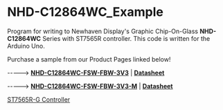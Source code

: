 # NHD-C12864WC_Example
Program for writing to Newhaven Display's Graphic Chip-On-Glass **NHD-C12864WC** Series with ST7565R controller. This code is written for the Arduino Uno. 

Purchase a sample from our Product Pages linked below!

-----> [**NHD-C12864WC-FSW-FBW-3V3**](https://www.newhavendisplay.com/nhdc12864wcfswfbw3v3-p-4048.html)   |   [**Datasheet**](https://www.newhavendisplay.com/specs/NHD-C12864WC-FSW-FBW-3V3.pdf)

-----> [**NHD-C12864WC-FSW-FBW-3V3-M**](https://www.newhavendisplay.com/nhdc12864wcfswfbw3v3m-p-4049.html)   |   [**Datasheet**](https://www.newhavendisplay.com/specs/NHD-C12864WC-FSW-FBW-3V3-M.pdf)

[ST7565R-G Controller](https://www.newhavendisplay.com/resources_dataFiles/datasheets/LCDs/ST7565R.pdf)

